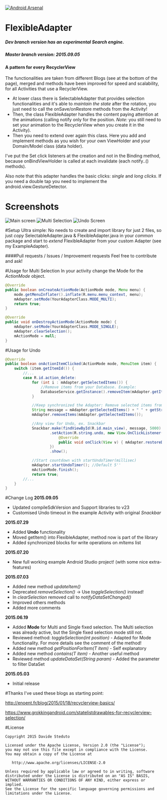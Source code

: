 [![Android Arsenal](https://img.shields.io/badge/Android%20Arsenal-FlexibleAdapter-green.svg?style=flat)](https://android-arsenal.com/details/1/2207)

# FlexibleAdapter
##### Dev branch version has an experimental Search engine.
##### Master branch version: 2015.09.05
#### A pattern for every RecyclerView

The functionalities are taken from different Blogs (see at the bottom of the page), merged and methods have been improved for speed and scalability, for all Activities that use a RecyclerView.

* At lower class there is SelectableAdapter that provides selection functionalities and it's able to _maintain the state_ after the rotation, you just need to call the onSave/onRestore methods from the Activity!
* Then, the class FlexibleAdapter handles the content paying attention at the animations (calling notify only for the position. _Note:_ you still need to set your animation to the RecyclerView when you create it in the Activity).
* Then you need to extend over again this class. Here you add and implement methods as you wish for your own ViewHolder and your Domain/Model class (data holder).

I've put the Set click listeners at the creation and not in the Binding method, because onBindViewHolder is called at each invalidate (each notify..() methods).

Also note that this adapter handles the basic clicks: _single_ and _long clicks_. If you need a double tap you need to implement the android.view.GestureDetector.

# Screenshots
![Main screen](/screenshots/main_screen.png) ![Multi Selection](/screenshots/multi_selection.png) ![Undo Screen](/screenshots/undo.png)

#Setup
Ultra simple:
No needs to create and import library for just 2 files, so just *copy* SelectableAdapter.java & FlexibleAdapter.java in your *common* package and start to *extend* FlexibleAdapter from your custom Adapter (see my ExampleAdapter).

####Pull requests / Issues / Improvement requests
Feel free to contribute and ask!

#Usage for Multi Selection
In your activity change the Mode for the _ActionMode_ object.

``` java
@Override
public boolean onCreateActionMode(ActionMode mode, Menu menu) {
	mode.getMenuInflater().inflate(R.menu.menu_context, menu);
	mAdapter.setMode(YourAdapterClass.MODE_MULTI);
	return true;
}

@Override
public void onDestroyActionMode(ActionMode mode) {
	mAdapter.setMode(YourAdapterClass.MODE_SINGLE);
	mAdapter.clearSelection();
	mActionMode = null;
}
```

#Usage for Undo

``` java
@Override
public boolean onActionItemClicked(ActionMode mode, MenuItem item) {
	switch (item.getItemId()) {
		//...
		case R.id.action_delete:
			for (int i : mAdapter.getSelectedItems()) {
				//Remove items from your Database. Example:
				DatabaseService.getInstance().removeItem(mAdapter.getItem(i));
			}

			//Keep synchronized the Adapter: Remove selected items from Adapter
			String message = mAdapter.getSelectedItems() + " " + getString(R.string.action_deleted);
			mAdapter.removeItems(mAdapter.getSelectedItems());

			//Any view for Undo, ex. Snackbar
			Snackbar.make(findViewById(R.id.main_view), message, 5000)
					.setAction(R.string.undo, new View.OnClickListener() {
						@Override
						public void onClick(View v) { mAdapter.restoreDeletedItems(); }
					})
					.show();

			//Start countdown with startUndoTimer(millisec)
			mAdapter.startUndoTimer(); //Default 5''
			mActionMode.finish();
			return true;
		//...
	}
}
```

#Change Log
**2015.09.05**
- Updated compileSdkVersion and Support libraries to v23
- Customised Undo timeout in the example Activity with original _Snackbar_

**2015.07.29**
- Added **Undo** functionality
- Moved getItem() into FlexibleAdapter, method now is part of the library
- Added synchronized blocks for write operations on _mItems_ list

**2015.07.20**
- New full working example Android Studio project! (with some nice extra-features)

**2015.07.03**
- Added new method _updateItem()_
- Deprecated _removeSelection()_ -> Use _toggleSelection()_ instead!
- In _clearSelection_ removed call to _notifyDataSetChanged()_
- Improved others methods
- Added more comments

**2015.06.19**
- Added **Mode** for Multi and Single fixed selection. The Multi selection was already active, but the Single fixed selection mode still not.
- Reviewed method: _toggleSelection(int position)_ - Adapted for Mode functionality. For more details see the comment of the method!
- Added new method _getPositionForItem(T item)_ - Self explanatory
- Added new method _contains(T item)_ - Another useful method
- Reviewed method _updateDataSet(String param)_ - Added the parameter to filter DataSet

**2015.05.03**
- Initial release

#Thanks
I've used these blogs as starting point:

http://enoent.fr/blog/2015/01/18/recyclerview-basics/

https://www.grokkingandroid.com/statelistdrawables-for-recyclerview-selection/

#License

    Copyright 2015 Davide Steduto

    Licensed under the Apache License, Version 2.0 (the "License");
    you may not use this file except in compliance with the License.
    You may obtain a copy of the License at

       http://www.apache.org/licenses/LICENSE-2.0

    Unless required by applicable law or agreed to in writing, software
    distributed under the License is distributed on an "AS IS" BASIS,
    WITHOUT WARRANTIES OR CONDITIONS OF ANY KIND, either express or implied.
    See the License for the specific language governing permissions and
    limitations under the License.
